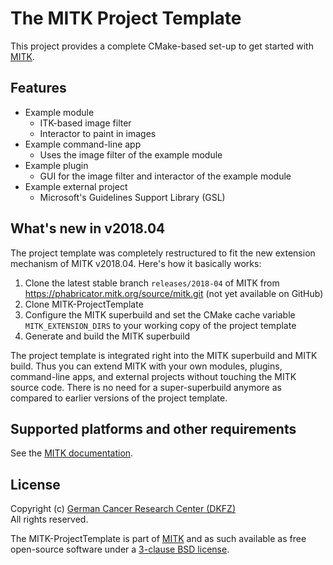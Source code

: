 The MITK Project Template
=========================

This project provides a complete CMake-based set-up to get started with [MITK](https://github.com/MITK/MITK).

Features
--------

- Example module
  - ITK-based image filter
  - Interactor to paint in images
- Example command-line app
  - Uses the image filter of the example module
- Example plugin
  - GUI for the image filter and interactor of the example module
- Example external project
  - Microsoft's Guidelines Support Library (GSL)

What's new in v2018.04
----------------------

The project template was completely restructured to fit the new extension
mechanism of MITK v2018.04. Here's how it basically works:

1. Clone the latest stable branch `releases/2018-04` of MITK from https://phabricator.mitk.org/source/mitk.git (not yet available on GitHub)
2. Clone MITK-ProjectTemplate
3. Configure the MITK superbuild and set the CMake cache variable `MITK_EXTENSION_DIRS` to your working copy of the project template
4. Generate and build the MITK superbuild

The project template is integrated right into the MITK superbuild and MITK build. Thus you can extend MITK with your own modules, plugins, command-line apps, and external projects without touching the MITK source code. There is no need for a super-superbuild anymore as compared to earlier versions of the project template.

Supported platforms and other requirements
------------------------------------------

See the [MITK documentation](http://docs.mitk.org/2018.04/).

License
-------

Copyright (c) [German Cancer Research Center (DKFZ)](https://www.dkfz.de)<br>
All rights reserved.

The MITK-ProjectTemplate is part of [MITK](https://github.com/MITK/MITK) and as such available as free open-source software under a [3-clause BSD license](https://github.com/MITK/MITK-ProjectTemplate/blob/master/LICENSE).
